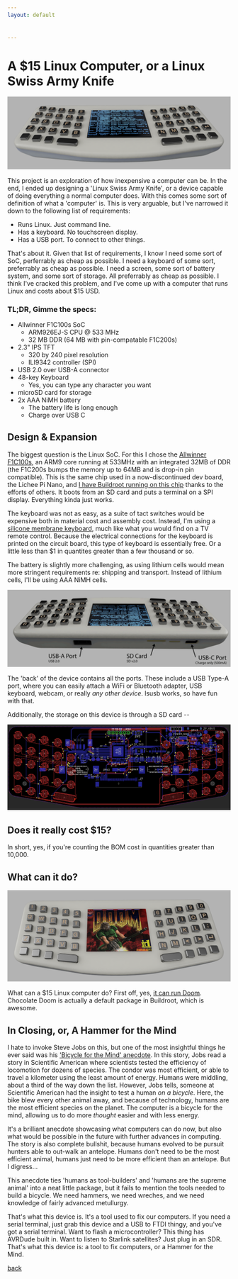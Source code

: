 ```yaml
---
layout: default


---
```


# A $15 Linux Computer, or a Linux Swiss Army Knife

![Front of Device](/images/Linux/Front.png)

This project is an exploration of how inexpensive a computer can be. In the end, I ended up designing a 'Linux Swiss Army Knife', or a device capable of doing everything a normal computer does. With this comes some sort of definition of what a 'computer' is. This is very arguable, but I've narrowed it down to the following list of requirements:

* Runs Linux. Just command line.
* Has a keyboard. No touchscreen display.
* Has a USB port. To connect to other things.

That's about it. Given that list of requirements, I know I need some sort of SoC, perferrably as cheap as possible. I need a keyboard of some sort, preferrably as cheap as possible. I need a screen, some sort of battery system, and some sort of storage. All preferrably as cheap as possible. I think I've cracked this problem, and I've come up with a computer that runs Linux and costs about $15 USD.

### TL;DR, Gimme the specs:

* Allwinner F1C100s SoC
	* ARM926EJ-S CPU @ 533 MHz
	* 32 MB DDR (64 MB with pin-compatable F1C200s)
* 2.3" IPS TFT
	* 320 by 240 pixel resolution
	* ILI9342 controller (SPI)
* USB 2.0 over USB-A connector
* 48-key Keyboard
	* Yes, you can type any character you want
* microSD card for storage
* 2x AAA NiMH battery
	* The battery life is long enough
	* Charge over USB C

## Design & Expansion

The biggest question is the Linux SoC. For this I chose the [Allwinner F1C100s](https://linux-sunxi.org/F1C100s), an ARM9 core running at 533MHz with an integrated 32MB of DDR (the F1C200s bumps the memory up to 64MB and is drop-in pin compatible). This is the same chip used in a now-discontinued dev board, the Lichee Pi Nano, and [I have Buildroot running on this chip](https://github.com/bbenchoff/NixDevice) thanks to the efforts of others. It boots from an SD card and puts a terminal on a SPI display. Everything kinda just works.

The keyboard was not as easy, as a suite of tact switches would be expensive both in material cost and assembly cost. Instead, I'm using a [silicone membrane keyboard](https://bbenchoff.github.io/pages/keyboard.html), much like what you would find on a TV remote control. Because the electrical connections for the keyboard is printed on the circuit board, this type of keyboard is essentially free. Or a little less than $1 in quantites greater than a few thousand or so.

The battery is slightly more challenging, as using lithium cells would mean more stringent requirements re: shipping and transport. Instead of lithium cells, I'll be using AAA NiMH cells. 

![Silicone Membrane Keyboard](/images/Linux/Back.png)

The 'back' of the device contains all the ports. These include a USB Type-A port, where you can easily attach a WiFi or Bluetooth adapter, USB keyboard, webcam, or really *any other device*. lsusb works, so have fun with that.

Additionally, the storage on this device is through a SD card -- 

![Board Layout](/images/Linux/Board.png)


## Does it really cost $15?

In short, yes, if you're counting the BOM cost in quantities greater than 10,000.

## What can it do?

![Silicone Membrane Keyboard](/images/Linux/Doom.png)

What can a $15 Linux computer do? First off, yes, [it can run Doom](https://www.chocolate-doom.org/wiki/index.php/Chocolate_Doom). Chocolate Doom is actually a default package in Buildroot, which is awesome.


## In Closing, or, A Hammer for the Mind

I hate to invoke Steve Jobs on this, but one of the most insightful things he ever said was his ['Bicycle for the Mind' anecdote](https://www.youtube.com/watch?v=ob_GX50Za6c). In this story, Jobs read a story in Scientific American where scientists tested the efficiency of locomotion for dozens of species. The condor was most efficient, or able to travel a kilometer using the least amount of energy. Humans were middling, about a third of the way down the list. However, Jobs tells, someone at Scientific American had the insight to test a human *on a bicycle*. Here, the bike blew every other animal away, and because of technology, humans are the most efficient species on the planet. The computer is a bicycle for the mind, allowing us to do more _thought_ easier and with less energy.

It's a brilliant anecdote showcasing what computers can do now, but also what would be possible in the future with further advances in computing. The story is also complete bullshit, because humans evolved to be pursuit hunters able to out-walk an antelope. Humans don't need to be the most efficient animal, humans just need to be more efficient than an antelope. But I digress...

This anecdote ties 'humans as tool-builders' and 'humans are the supreme animal' into a neat little package, but it fails to mention the tools needed to build a bicycle. We need hammers, we need wreches, and we need knowledge of fairly advanced metullurgy.

That's what this device is. It's a tool used to fix our computers. If you need a serial terminal, just grab this device and a USB to FTDI thingy, and you've got a serial terminal. Want to flash a microcontroller? This thing has AVRDude built in. Want to listen to Starlink satellites? Just plug in an SDR. That's what this device is: a tool to fix computers, or a Hammer for the Mind.


[back](../)
